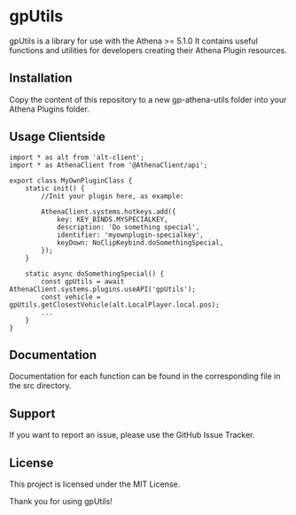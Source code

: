 # gpUtils

gpUtils is a library for use with the Athena >= 5.1.0 It contains useful functions and utilities for developers creating their Athena Plugin resources.

## Installation

Copy the content of this repository to a new gp-athena-utils folder into your Athena Plugins folder.

## Usage Clientside

```
import * as alt from 'alt-client';
import * as AthenaClient from '@AthenaClient/api';

export class MyOwnPluginClass {
    static init() {
        //Init your plugin here, as example:

        AthenaClient.systems.hotkeys.add({
            key: KEY_BINDS.MYSPECIALKEY,
            description: 'Do something special',
            identifier: 'myownplugin-specialkey',
            keyDown: NoClipKeybind.doSomethingSpecial,
        });
    }

    static async doSomethingSpecial() {
        const gpUtils = await AthenaClient.systems.plugins.useAPI('gpUtils');
        const vehicle = gpUtils.getClosestVehicle(alt.LocalPlayer.local.pos);
        ...
    }
}
```

## Documentation

Documentation for each function can be found in the corresponding file in the src directory.

## Support

If you want to report an issue, please use the GitHub Issue Tracker.

## License

This project is licensed under the MIT License.

Thank you for using gpUtils!
